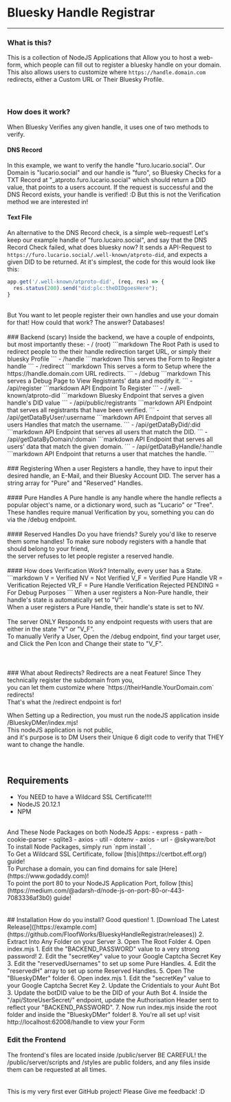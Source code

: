 # Bluesky Handle Registrar
---
### What is this?
This is a collection of NodeJS Applications that Allow you to host a web-form, which people can fill out to register a bluesky handle on your domain.
This also allows users to customize where `https://handle.domain.com` redirects, either a Custom URL or Their Bluesky Profile. <br>
<br>
<br>
### How does it work?
When Bluesky Verifies any given handle, it uses one of two methods to verify.
<br>
#### DNS Record
In this example, we want to verify the handle "furo.lucario.social". Our Domain is "lucario.social" and our handle is "furo", 
so Bluesky Checks for a TXT Record at "_atproto.furo.lucario.social" which should return a DID value, that points to a users account. If the request is successful
and the DNS Record exists, your handle is verified! :D But this is not the Verification method we are interested in!
<br>
#### Text File
An alternative to the DNS Record check, is a simple web-request! Let's keep our example handle of "furo.lucairo.social", and say that the DNS Record Check failed, what does bluesky now?
It sends a API-Request to `https://furo.lucario.social/.well-known/atproto-did`, and expects a given DID to be returned. At it's simplest, the code for this would look like this:
```js
app.get('/.well-known/atproto-did', (req, res) => {
  res.status(200).send("did:plc:theDIDgoesHere");
}
```
<br>
But You want to let people register their own handles and use your domain for that! How could that work?
The answer? Databases!
<br>
<br>
### Backend (scary)
Inside the backend, we have a couple of endpoints, but most importantly these:
- / (root)
```markdown
The Root Path is used to redirect people to the their handle redirection target URL, or simply their bluesky Profile
```
- /handle
```markdown
This serves the Form to Register a handle
```
- /redirect
```markdown
This serves a form to Setup where the https://handle.domain.com URL redirects.
```
- /debug
```markdown
This serves a Debug Page to View Registrants' data and modify it.
```
- /api/register
```markdown
API Endpoint To Register
```
- /.well-known/atproto-did
```markdown
Bluesky Endpoint that serves a given handle's DID value
```
- /api/public/registrants
```markdown
API Endpoint that serves all registrants that have been verified.
```
- /api/getDataByUser/:username
```markdown
API Endpoint that serves all users Handles that match the username.
```
- /api/getDataByDid/:did
```markdown
API Endpoint that serves all users that match the DID.
```
- /api/getDataByDomain/:domain
```markdown
API Endpoint that serves all users' data that match the given domain.
```
- /api/getDataByHandle/:handle
```markdown
API Endpoint that returns a user that matches the handle.
```
<br>
<br>
### Registering
When a user Registers a handle, they have to input their desired handle, an E-Mail, and their Bluesky Account DID. The server has a string array for "Pure" and "Reserved" Handles.<br>
<br>
#### Pure Handles
A Pure handle is any handle where the handle reflects a popular object's name, or a dictionary word, such as "Lucario" or "Tree". <br>
These handles require manual Verification by you, something you can do via the /debug endpoint.<br>
<br>
#### Reserved Handles
Do you have friends? Surely you'd like to reserve them some handles! To make sure nobody registers with a handle that should belong to your friend, <br>
the server refuses to let people register a reserved handle.<br>
<br>
#### How does Verification Work?
Internally, every user has a State. <br>
```markdown
V = Verified
NV = Not Verified
V_F = Verified Pure Handle
VR = Verification Rejected
VR_F = Pure Handle Verification Rejected
PENDING = For Debug Purposes
```
When a user registers a Non-Pure handle, their handle's state is automatically set to "V".<br>
When a user registers a Pure Handle, their handle's state is set to NV.<br>
<br>
The server ONLY Responds to any endpoint requests with users that are either in the state "V" or "V_F".<br>
To manually Verify a User, Open the /debug endpoint, find your target user, <br>
and Click the Pen Icon and Change their state to "V_F".<br>
<br>
<br>
<br>
### What about Redirects?
Redirects are a neat Feature! Since They technically register the subdomain from you, <br>
you can let them customize where `https://theirHandle.YourDomain.com` redirects!<br>
That's what the /redirect endpoint is for!<br>

When Setting up a Redirection, you must run the nodeJS application inside /BlueskyDMer/index.mjs!<br>
This nodeJS application is not public, <br>
and it's purpose is to DM Users their Unique 6 digit code to verify that THEY want to change the handle.<br>
<br>
<br>
## Requirements
- You NEED to have a Wildcard SSL Certificate!!!!
- NodeJS 20.12.1
- NPM
<br>
And These Node Packages on both NodeJS Apps:
- express
- path
- cookie-parser
- sqlite3
- axios
- util
- dotenv
- axios
- url
- @skyware/bot
<br>
To install Node Packages, simply run `npm install <package name>`.<br>
To Get a Wildcard SSL Certificate, follow [this](https://certbot.eff.org/) guide!<br>
To Purchase a domain, you can find domains for sale [Here](https://www.godaddy.com)!<br>
To point the port 80 to your NodeJS Application Port, follow [this](https://medium.com/@adarsh-d/node-js-on-port-80-or-443-7083336af3b0) guide!<br>
<br>
<br>
## Installation
How do you install? Good question!
1. [Download The Latest Release]([https://example.com](https://github.com/FloofWorks/BlueskyHandleRegistrar/releases))
2. Extract Into Any Folder on your Server
3. Open The Root Folder
4. Open index.mjs
   1. Edit the "BACKEND_PASSWORD" value to a very strong password!
   2. Edit the "secretKey" value to your Google Captcha Secret Key
   3. Edit the "reservedUsernames" to set up some Pure Handles.
   4. Edit the "reservedH" array to set up some Reserved Handles.
5. Open The "BlueskyDMer" folder
6. Open index.mjs
   1. Edit the "secretKey" value to your Google Captcha Secret Key
   2. Update the Cridentials to your Auht Bot
   3. Update the botDID value to be the DID of your Auth Bot
   4. Inside the "/api/StoreUserSecret/" endpoint, update the Authorisation Header sent to reflect your "BACKEND_PASSWORD".
7. Now run index.mjs inside the root folder and inside the "BlueskyDMer" folder!
8. You're all set up! visit http://localhost:62008/handle to view your Form

### Edit the Frontend
The frontend's files are located inside /public/server
BE CAREFUL! the /public/server/scripts and /styles are public folders, and any files inside them can be requested at all times.
<br>
<br>
<br>
This is my very first ever GitHub project! Please Give me feedback! :D
<!--
# Header 1
## Header 2
### Header 3
#### Header 4
##### Header 5
###### Header 6


**Bold Text**  
*Italic Text*  
_Italic Text_  
***Bold and Italic Text***


[Download The Latest Release]([https://example.com](https://github.com/FloofWorks/BlueskyHandleRegistrar/releases))


- Item 1
  - Sub-item 1.1
  - Sub-item 1.2
- Item 2


1. Item 1
   1. Sub-item 1.1
   2. Sub-item 1.2
2. Item 2


![Alt Text](https://cdn.bsky.app/img/feed_fullsize/plain/did:plc:uok63s7mouxwiulxabk6olmi/bafkreieabawy5jmkjs4wb2p5uzjgslzqs4dszkdoi6zratpjsdk4hlpg6m@jpeg)


`Inline code example`


```bash
# Example of a Bash command
npm install


```
#### Generic Code Block
```markdown
npm install sex
```


> This is a blockquote.
> It can span multiple lines.


| Column 1   | Column 2   |
|------------|------------|
| Data Row 1 | Data Row 2 |
| Data Row 3 | Data Row 4 |


---


🚀 :rocket:
🌟 :star:
📫 :mailbox_with_mail:


- [x] Completed Task
- [ ] Incomplete Task

[![Badge Text](https://img.shields.io/badge/Example-Badge-blue)](https://example.com)
[![Badge Text](https://img.shields.io/badge/Example-Badge-blue)](https://example.com)


## Table of Contents
1. [Section 1](#section-1)
2. [Section 2](#section-2)


<!-- This is a comment -->



